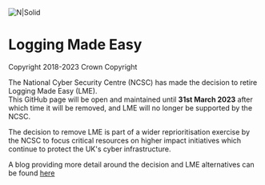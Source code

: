 ![N|Solid](https://www.ncsc.gov.uk/static-assets/images/ncsc_larger_strap.png)
# Logging Made Easy

Copyright 2018-2023 Crown Copyright

 
The National Cyber Security Centre (NCSC) has made the decision to retire Logging Made Easy (LME).<br>
This GitHub page will be open and maintained until **31st March 2023** after which time it will be removed, and LME will no longer be supported by the NCSC.


The decision to remove LME is part of a wider reprioritisation exercise by the NCSC to focus critical resources on higher impact initiatives which continue to protect the UK's cyber infrastructure.


A blog providing more detail around the decision and LME alternatives can be found [here](https://www.ncsc.gov.uk/blog-post/ncsc-to-retire-logging-made-easy)
